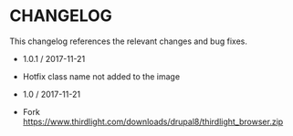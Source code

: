 CHANGELOG
=========

This changelog references the relevant changes and bug fixes.

* 1.0.1 / 2017-11-21
 * Hotfix class name not added to the image

* 1.0 / 2017-11-21
 * Fork https://www.thirdlight.com/downloads/drupal8/thirdlight_browser.zip